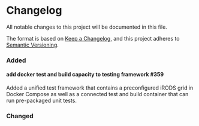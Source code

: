 # Changelog
All notable changes to this project will be documented in this file.

The format is based on [Keep a Changelog](https://keepachangelog.com/en/1.0.0/),
and this project adheres to [Semantic Versioning](https://semver.org/spec/v2.0.0.html).


### Added

#### add docker test and build capacity to testing framework #359

Added a unified test framework that contains a preconfigured iRODS grid in Docker Compose as well as a connected test and build container
that can run pre-packaged unit tests.


### Changed
